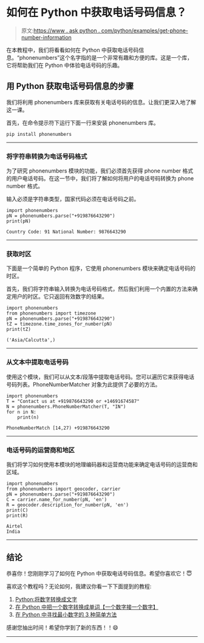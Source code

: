 # 如何在 Python 中获取电话号码信息？

> 原文:[https://www . ask python . com/python/examples/get-phone-number-information](https://www.askpython.com/python/examples/get-phone-number-information)

在本教程中，我们将看看如何在 Python 中获取电话号码信息。“phonenumbers”这个名字指的是一个非常有趣和方便的库。这是一个库，它将帮助我们在 Python 中体验电话号码的乐趣。

## 用 Python 获取电话号码信息的步骤

我们将利用 phonenumbers 库来获取有关电话号码的信息。让我们更深入地了解这一课。

首先，在命令提示符下运行下面一行来安装 phonenumbers 库。

```
pip install phonenumbers

```

* * *

### 将字符串转换为电话号码格式

为了研究 phonenumbers 模块的功能，我们必须首先获得 phone number 格式的用户电话号码。在这一节中，我们将了解如何将用户的电话号码转换为 phone number 格式。

输入必须是字符串类型，国家代码必须在电话号码之前。

```
import phonenumbers
pN = phonenumbers.parse("+919876643290")
print(pN)

```

```
Country Code: 91 National Number: 9876643290

```

* * *

### 获取时区

下面是一个简单的 Python 程序，它使用 phonenumbers 模块来确定电话号码的时区。

首先，我们将字符串输入转换为电话号码格式，然后我们利用一个内置的方法来确定用户的时区。它只返回有效数字的结果。

```
import phonenumbers
from phonenumbers import timezone
pN = phonenumbers.parse("+919876643290")
tZ = timezone.time_zones_for_number(pN)
print(tZ)

```

```
('Asia/Calcutta',)

```

* * *

### 从文本中提取电话号码

使用这个模块，我们可以从文本/段落中提取电话号码。您可以遍历它来获得电话号码列表。PhoneNumberMatcher 对象为此提供了必要的方法。

```
import phonenumbers
T = "Contact us at +919876643290 or +14691674587"
N = phonenumbers.PhoneNumberMatcher(T, "IN")
for n in N:
	print(n)

```

```
PhoneNumberMatch [14,27) +919876643290

```

* * *

### 电话号码的运营商和地区

我们将学习如何使用本模块的地理编码器和运营商功能来确定电话号码的运营商和区域。

```
import phonenumbers
from phonenumbers import geocoder, carrier
pN = phonenumbers.parse("+919876643290")
C = carrier.name_for_number(pN, 'en')
R = geocoder.description_for_number(pN, 'en')
print(C)
print(R)

```

```
Airtel
India

```

* * *

## 结论

恭喜你！您刚刚学习了如何在 Python 中获取电话号码信息。希望你喜欢它！😇

喜欢这个教程吗？无论如何，我建议你看一下下面提到的教程:

1.  [Python:将数字转换成文字](https://www.askpython.com/python/python-convert-number-to-words)
2.  [在 Python 中把一个数字转换成单词【一个数字接一个数字】](https://www.askpython.com/python/examples/convert-number-to-words)
3.  [在 Python 中寻找最小数字的 3 种简单方法](https://www.askpython.com/python/examples/smallest-number-in-python)

感谢您抽出时间！希望你学到了新的东西！！😄

* * *
